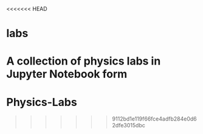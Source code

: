 <<<<<<< HEAD
# labs
A collection of physics labs in Jupyter Notebook form
=======
# Physics-Labs
>>>>>>> 9112bd1e119f66fce4adfb284e0d62dfe3015dbc
